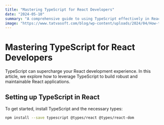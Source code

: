 ```yaml
---
title: "Mastering TypeScript for React Developers"
date: "2024-05-10"
summary: "A comprehensive guide to using TypeScript effectively in React projects."
image: "https://www.tatvasoft.com/blog/wp-content/uploads/2024/04/How-to-use-Typescript-with-ReactJS_-1024x518-1.webp"
---
```


# Mastering TypeScript for React Developers

TypeScript can supercharge your React development experience. In this article, we explore how to leverage TypeScript to build robust and maintainable React applications.

## Setting up TypeScript in React

To get started, install TypeScript and the necessary types:

```bash
npm install --save typescript @types/react @types/react-dom
